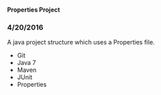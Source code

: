 #### Properties Project

### 4/20/2016

A java project structure which uses a Properties file.

* Git
* Java 7
* Maven
* JUnit
* Properties



